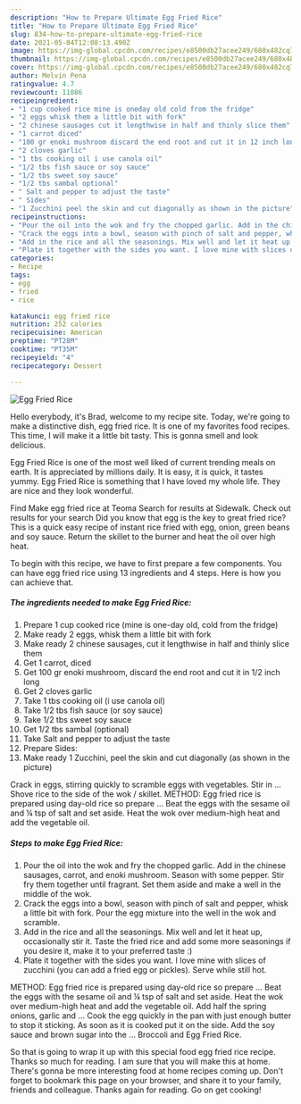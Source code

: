 ```yaml
---
description: "How to Prepare Ultimate Egg Fried Rice"
title: "How to Prepare Ultimate Egg Fried Rice"
slug: 834-how-to-prepare-ultimate-egg-fried-rice
date: 2021-05-04T12:08:13.490Z
image: https://img-global.cpcdn.com/recipes/e8500db27acee249/680x482cq70/egg-fried-rice-recipe-main-photo.jpg
thumbnail: https://img-global.cpcdn.com/recipes/e8500db27acee249/680x482cq70/egg-fried-rice-recipe-main-photo.jpg
cover: https://img-global.cpcdn.com/recipes/e8500db27acee249/680x482cq70/egg-fried-rice-recipe-main-photo.jpg
author: Melvin Pena
ratingvalue: 4.7
reviewcount: 11086
recipeingredient:
- "1 cup cooked rice mine is oneday old cold from the fridge"
- "2 eggs whisk them a little bit with fork"
- "2 chinese sausages cut it lengthwise in half and thinly slice them"
- "1 carrot diced"
- "100 gr enoki mushroom discard the end root and cut it in 12 inch long"
- "2 cloves garlic"
- "1 tbs cooking oil i use canola oil"
- "1/2 tbs fish sauce or soy sauce"
- "1/2 tbs sweet soy sauce"
- "1/2 tbs sambal optional"
- " Salt and pepper to adjust the taste"
- " Sides"
- "1 Zucchini peel the skin and cut diagonally as shown in the picture"
recipeinstructions:
- "Pour the oil into the wok and fry the chopped garlic. Add in the chinese sausages, carrot, and enoki mushroom. Season with some pepper. Stir fry them together until fragrant. Set them aside and make a well in the middle of the wok."
- "Crack the eggs into a bowl, season with pinch of salt and pepper, whisk a little bit with fork. Pour the egg mixture into the well in the wok and scramble."
- "Add in the rice and all the seasonings. Mix well and let it heat up, occasionally stir it. Taste the fried rice and add some more seasonings if you desire it, make it to your preferred taste :)"
- "Plate it together with the sides you want. I love mine with slices of zucchini (you can add a fried egg or pickles). Serve while still hot."
categories:
- Recipe
tags:
- egg
- fried
- rice

katakunci: egg fried rice 
nutrition: 252 calories
recipecuisine: American
preptime: "PT28M"
cooktime: "PT35M"
recipeyield: "4"
recipecategory: Dessert

---
```



![Egg Fried Rice](https://img-global.cpcdn.com/recipes/e8500db27acee249/680x482cq70/egg-fried-rice-recipe-main-photo.jpg)

Hello everybody, it's Brad, welcome to my recipe site. Today, we're going to make a distinctive dish, egg fried rice. It is one of my favorites food recipes. This time, I will make it a little bit tasty. This is gonna smell and look delicious.

Egg Fried Rice is one of the most well liked of current trending meals on earth. It is appreciated by millions daily. It is easy, it is quick, it tastes yummy. Egg Fried Rice is something that I have loved my whole life. They are nice and they look wonderful.

Find Make egg fried rice at Teoma Search for results at Sidewalk. Check out results for your search Did you know that egg is the key to great fried rice? This is a quick easy recipe of instant rice fried with egg, onion, green beans and soy sauce. Return the skillet to the burner and heat the oil over high heat.


To begin with this recipe, we have to first prepare a few components. You can have egg fried rice using 13 ingredients and 4 steps. Here is how you can achieve that.

<!--inarticleads1-->

##### The ingredients needed to make Egg Fried Rice:

1. Prepare 1 cup cooked rice (mine is one-day old, cold from the fridge)
1. Make ready 2 eggs, whisk them a little bit with fork
1. Make ready 2 chinese sausages, cut it lengthwise in half and thinly slice them
1. Get 1 carrot, diced
1. Get 100 gr enoki mushroom, discard the end root and cut it in 1/2 inch long
1. Get 2 cloves garlic
1. Take 1 tbs cooking oil (i use canola oil)
1. Take 1/2 tbs fish sauce (or soy sauce)
1. Take 1/2 tbs sweet soy sauce
1. Get 1/2 tbs sambal (optional)
1. Take  Salt and pepper to adjust the taste
1. Prepare  Sides:
1. Make ready 1 Zucchini, peel the skin and cut diagonally (as shown in the picture)


Crack in eggs, stirring quickly to scramble eggs with vegetables. Stir in … Shove rice to the side of the wok / skillet. METHOD: Egg fried rice is prepared using day-old rice so prepare … Beat the eggs with the sesame oil and ¼ tsp of salt and set aside. Heat the wok over medium-high heat and add the vegetable oil. 

<!--inarticleads2-->

##### Steps to make Egg Fried Rice:

1. Pour the oil into the wok and fry the chopped garlic. Add in the chinese sausages, carrot, and enoki mushroom. Season with some pepper. Stir fry them together until fragrant. Set them aside and make a well in the middle of the wok.
1. Crack the eggs into a bowl, season with pinch of salt and pepper, whisk a little bit with fork. Pour the egg mixture into the well in the wok and scramble.
1. Add in the rice and all the seasonings. Mix well and let it heat up, occasionally stir it. Taste the fried rice and add some more seasonings if you desire it, make it to your preferred taste :)
1. Plate it together with the sides you want. I love mine with slices of zucchini (you can add a fried egg or pickles). Serve while still hot.


METHOD: Egg fried rice is prepared using day-old rice so prepare … Beat the eggs with the sesame oil and ¼ tsp of salt and set aside. Heat the wok over medium-high heat and add the vegetable oil. Add half the spring onions, garlic and … Cook the egg quickly in the pan with just enough butter to stop it sticking. As soon as it is cooked put it on the side. Add the soy sauce and brown sugar into the … Broccoli and Egg Fried Rice. 

So that is going to wrap it up with this special food egg fried rice recipe. Thanks so much for reading. I am sure that you will make this at home. There's gonna be more interesting food at home recipes coming up. Don't forget to bookmark this page on your browser, and share it to your family, friends and colleague. Thanks again for reading. Go on get cooking!
